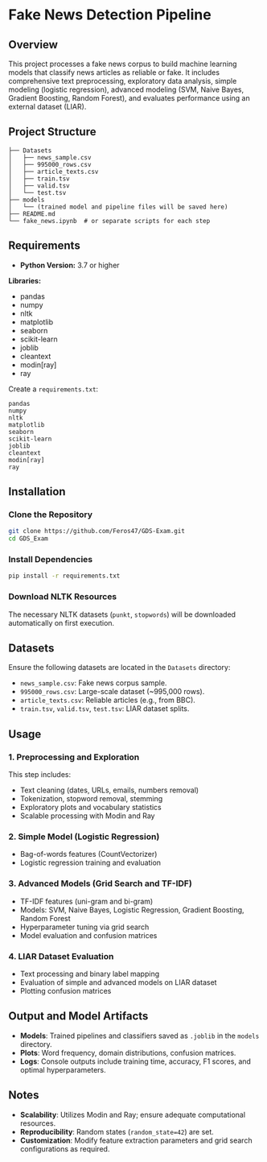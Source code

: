 # Fake News Detection Pipeline

## Overview

This project processes a fake news corpus to build machine learning models that classify news articles as reliable or fake. It includes comprehensive text preprocessing, exploratory data analysis, simple modeling (logistic regression), advanced modeling (SVM, Naive Bayes, Gradient Boosting, Random Forest), and evaluates performance using an external dataset (LIAR).

## Project Structure

```
├── Datasets
│   ├── news_sample.csv
│   ├── 995000_rows.csv
│   ├── article_texts.csv
│   ├── train.tsv
│   ├── valid.tsv
│   └── test.tsv
├── models
│   └── (trained model and pipeline files will be saved here)
├── README.md
└── fake_news.ipynb  # or separate scripts for each step
```

## Requirements

- **Python Version:** 3.7 or higher

**Libraries:**
- pandas
- numpy
- nltk
- matplotlib
- seaborn
- scikit-learn
- joblib
- cleantext
- modin[ray]
- ray

Create a `requirements.txt`:

```text
pandas
numpy
nltk
matplotlib
seaborn
scikit-learn
joblib
cleantext
modin[ray]
ray
```

## Installation

### Clone the Repository

```bash
git clone https://github.com/Feros47/GDS-Exam.git
cd GDS_Exam
```

### Install Dependencies

```bash
pip install -r requirements.txt
```

### Download NLTK Resources

The necessary NLTK datasets (`punkt`, `stopwords`) will be downloaded automatically on first execution.

## Datasets

Ensure the following datasets are located in the `Datasets` directory:
- `news_sample.csv`: Fake news corpus sample.
- `995000_rows.csv`: Large-scale dataset (~995,000 rows).
- `article_texts.csv`: Reliable articles (e.g., from BBC).
- `train.tsv`, `valid.tsv`, `test.tsv`: LIAR dataset splits.

## Usage

### 1. Preprocessing and Exploration

This step includes:
- Text cleaning (dates, URLs, emails, numbers removal)
- Tokenization, stopword removal, stemming
- Exploratory plots and vocabulary statistics
- Scalable processing with Modin and Ray


### 2. Simple Model (Logistic Regression)

- Bag-of-words features (CountVectorizer)
- Logistic regression training and evaluation


### 3. Advanced Models (Grid Search and TF-IDF)

- TF-IDF features (uni-gram and bi-gram)
- Models: SVM, Naive Bayes, Logistic Regression, Gradient Boosting, Random Forest
- Hyperparameter tuning via grid search
- Model evaluation and confusion matrices


### 4. LIAR Dataset Evaluation

- Text processing and binary label mapping
- Evaluation of simple and advanced models on LIAR dataset
- Plotting confusion matrices


## Output and Model Artifacts

- **Models**: Trained pipelines and classifiers saved as `.joblib` in the `models` directory.
- **Plots**: Word frequency, domain distributions, confusion matrices.
- **Logs**: Console outputs include training time, accuracy, F1 scores, and optimal hyperparameters.

## Notes

- **Scalability**: Utilizes Modin and Ray; ensure adequate computational resources.
- **Reproducibility**: Random states (`random_state=42`) are set.
- **Customization**: Modify feature extraction parameters and grid search configurations as required.
